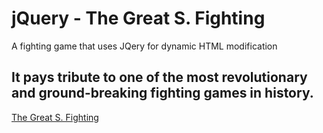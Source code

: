 # jQuery - The Great S. Fighting
A fighting game that uses JQery for dynamic HTML modification

## It pays tribute to one of the most revolutionary and ground-breaking fighting games in history.

[The Great S. Fighting](https://b4ruch.github.io/unit-4-game/ "The Great S. Fighting")
